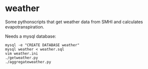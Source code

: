 # weather
Some pythonscripts that get weather data from SMHI and calculates evapotranspiration.

Needs a mysql database:

````
mysql -e "CREATE DATABASE weather"
mysql weather < weather.sql
vim weather.ini
./getweather.py
./aggregateweather.py
````
